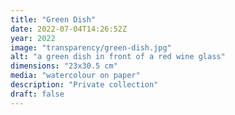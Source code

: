 ```yaml
---
title: "Green Dish"
date: 2022-07-04T14:26:52Z
year: 2022
image: "transparency/green-dish.jpg"
alt: "a green dish in front of a red wine glass"
dimensions: "23x30.5 cm"
media: "watercolour on paper"
description: "Private collection"
draft: false
---
```


